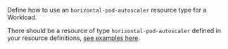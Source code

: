 Define how to use an `horizontal-pod-autoscaler` resource type for a Workload.

There should be a resource of type `horizontal-pod-autoscaler` defined in your resource definitions, [see examples here](https://developer.humanitec.com/examples/resource-definitions?types=horizontal-pod-autoscaler).
